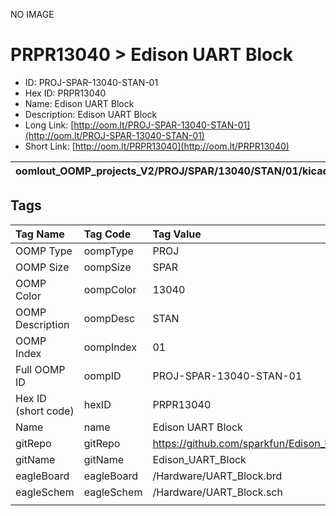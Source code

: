 


  
NO IMAGE  
# PRPR13040 > Edison UART Block

- ID: PROJ-SPAR-13040-STAN-01
- Hex ID: PRPR13040
- Name: Edison UART Block
- Description: Edison UART Block
- Long Link: [http://oom.lt/PROJ-SPAR-13040-STAN-01](http://oom.lt/PROJ-SPAR-13040-STAN-01)
- Short Link: [http://oom.lt/PRPR13040](http://oom.lt/PRPR13040)
  

|oomlout_OOMP_projects_V2/PROJ/SPAR/13040/STAN/01/kicadPcb3dFront.png|oomlout_OOMP_projects_V2/PROJ/SPAR/13040/STAN/01/kicadPcb3dBack.png|oomlout_OOMP_projects_V2/PROJ/SPAR/13040/STAN/01/kicadPcb3d.png||
| :---: | :---: | :---: | :---: |

## Tags
  

|Tag Name|Tag Code|Tag Value|
| :--- | :--- | :--- |
|OOMP Type|oompType|PROJ|
|OOMP Size|oompSize|SPAR|
|OOMP Color|oompColor|13040|
|OOMP Description|oompDesc|STAN|
|OOMP Index|oompIndex|01|
|Full OOMP ID|oompID|PROJ-SPAR-13040-STAN-01|
|Hex ID (short code)|hexID|PRPR13040|
|Name|name|Edison UART Block|
|gitRepo|gitRepo|https://github.com/sparkfun/Edison_UART_Block|
|gitName|gitName|Edison_UART_Block|
|eagleBoard|eagleBoard|/Hardware/UART_Block.brd|
|eagleSchem|eagleSchem|/Hardware/UART_Block.sch|
||||
